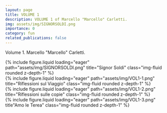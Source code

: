 ```yaml
---
layout: page
title: VOLUME 1
description: VOLUME 1 of Marcello "Marcello" Carletti.
img: assets/img/SIGNORSOLDI.png
importance: 0
category: fun
related_publications: false
---
```



Volume 1.
Marcello "Marcello" Carletti.
<div class="text-center">
    {% include figure.liquid loading="eager" path="assets/img/SIGNORSOLDI.png" title="Signor Soldi" class="img-fluid rounded z-depth-1" %}
</div>

<div class="row">
    <div class="col-sm mt-3 mt-md-0">
        {% include figure.liquid loading="eager" path="assets/img/VOL1-1.png" title="Riflessioni sul Viaggio" class="img-fluid rounded z-depth-1" %}
    </div>
    <div class="col-sm mt-3 mt-md-0">
        {% include figure.liquid loading="eager" path="assets/img/VOL1-2.png" title="Riflessioni sulle copie" class="img-fluid rounded z-depth-1" %}
    </div>
    <div class="col-sm mt-3 mt-md-0">
        {% include figure.liquid loading="eager" path="assets/img/VOL1-3.png" title"Amo le Terea" class="img-fluid rounded z-depth-1" %}
    </div>
</div>

